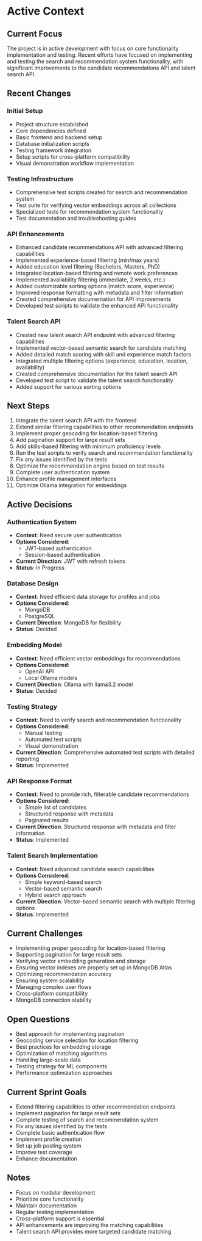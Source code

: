 # Active Context

## Current Focus
The project is in active development with focus on core functionality implementation and testing. Recent efforts have focused on implementing and testing the search and recommendation system functionality, with significant improvements to the candidate recommendations API and talent search API.

## Recent Changes
### Initial Setup
- Project structure established
- Core dependencies defined
- Basic frontend and backend setup
- Database initialization scripts
- Testing framework integration
- Setup scripts for cross-platform compatibility
- Visual demonstration workflow implementation

### Testing Infrastructure
- Comprehensive test scripts created for search and recommendation system
- Test suite for verifying vector embeddings across all collections
- Specialized tests for recommendation system functionality
- Test documentation and troubleshooting guides

### API Enhancements
- Enhanced candidate recommendations API with advanced filtering capabilities
- Implemented experience-based filtering (min/max years)
- Added education level filtering (Bachelors, Masters, PhD)
- Integrated location-based filtering and remote work preferences
- Implemented availability filtering (immediate, 2 weeks, etc.)
- Added customizable sorting options (match score, experience)
- Improved response formatting with metadata and filter information
- Created comprehensive documentation for API improvements
- Developed test scripts to validate the enhanced API functionality

### Talent Search API
- Created new talent search API endpoint with advanced filtering capabilities
- Implemented vector-based semantic search for candidate matching
- Added detailed match scoring with skill and experience match factors
- Integrated multiple filtering options (experience, education, location, availability)
- Created comprehensive documentation for the talent search API
- Developed test script to validate the talent search functionality
- Added support for various sorting options

## Next Steps
1. Integrate the talent search API with the frontend
2. Extend similar filtering capabilities to other recommendation endpoints
3. Implement proper geocoding for location-based filtering
4. Add pagination support for large result sets
5. Add skills-based filtering with minimum proficiency levels
6. Run the test scripts to verify search and recommendation functionality
7. Fix any issues identified by the tests
8. Optimize the recommendation engine based on test results
9. Complete user authentication system
10. Enhance profile management interfaces
11. Optimize Ollama integration for embeddings

## Active Decisions
### Authentication System
- **Context**: Need secure user authentication
- **Options Considered**: 
  - JWT-based authentication
  - Session-based authentication
- **Current Direction**: JWT with refresh tokens
- **Status**: In Progress

### Database Design
- **Context**: Need efficient data storage for profiles and jobs
- **Options Considered**: 
  - MongoDB
  - PostgreSQL
- **Current Direction**: MongoDB for flexibility
- **Status**: Decided

### Embedding Model
- **Context**: Need efficient vector embeddings for recommendations
- **Options Considered**: 
  - OpenAI API
  - Local Ollama models
- **Current Direction**: Ollama with llama3.2 model
- **Status**: Decided

### Testing Strategy
- **Context**: Need to verify search and recommendation functionality
- **Options Considered**:
  - Manual testing
  - Automated test scripts
  - Visual demonstration
- **Current Direction**: Comprehensive automated test scripts with detailed reporting
- **Status**: Implemented

### API Response Format
- **Context**: Need to provide rich, filterable candidate recommendations
- **Options Considered**:
  - Simple list of candidates
  - Structured response with metadata
  - Paginated results
- **Current Direction**: Structured response with metadata and filter information
- **Status**: Implemented

### Talent Search Implementation
- **Context**: Need advanced candidate search capabilities
- **Options Considered**:
  - Simple keyword-based search
  - Vector-based semantic search
  - Hybrid search approach
- **Current Direction**: Vector-based semantic search with multiple filtering options
- **Status**: Implemented

## Current Challenges
- Implementing proper geocoding for location-based filtering
- Supporting pagination for large result sets
- Verifying vector embedding generation and storage
- Ensuring vector indexes are properly set up in MongoDB Atlas
- Optimizing recommendation accuracy
- Ensuring system scalability
- Managing complex user flows
- Cross-platform compatibility
- MongoDB connection stability

## Open Questions
- Best approach for implementing pagination
- Geocoding service selection for location filtering
- Best practices for embedding storage
- Optimization of matching algorithms
- Handling large-scale data
- Testing strategy for ML components
- Performance optimization approaches

## Current Sprint Goals
- Extend filtering capabilities to other recommendation endpoints
- Implement pagination for large result sets
- Complete testing of search and recommendation system
- Fix any issues identified by the tests
- Complete basic authentication flow
- Implement profile creation
- Set up job posting system
- Improve test coverage
- Enhance documentation

## Notes
- Focus on modular development
- Prioritize core functionality
- Maintain documentation
- Regular testing implementation
- Cross-platform support is essential
- API enhancements are improving the matching capabilities
- Talent search API provides more targeted candidate matching 